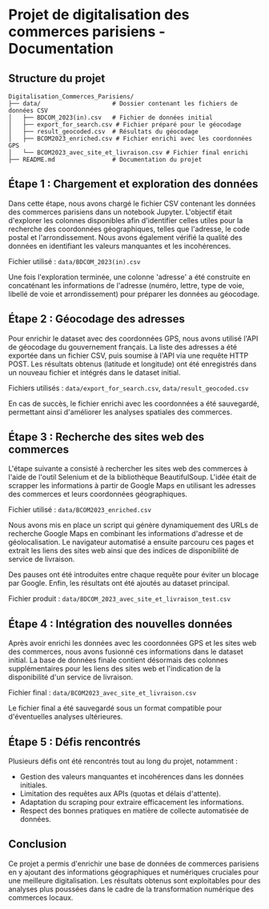 # Projet de digitalisation des commerces parisiens - Documentation

## Structure du projet
```
Digitalisation_Commerces_Parisiens/
├── data/                    # Dossier contenant les fichiers de données CSV
│   ├── BDCOM_2023(in).csv   # Fichier de données initial
│   ├── export_for_search.csv # Fichier préparé pour le géocodage
│   ├── result_geocoded.csv  # Résultats du géocodage
│   ├── BCOM2023_enriched.csv # Fichier enrichi avec les coordonnées GPS
│   └── BCOM2023_avec_site_et_livraison.csv # Fichier final enrichi
├── README.md                # Documentation du projet
```

## Étape 1 : Chargement et exploration des données

Dans cette étape, nous avons chargé le fichier CSV contenant les données des commerces parisiens dans un notebook Jupyter. L'objectif était d'explorer les colonnes disponibles afin d'identifier celles utiles pour la recherche des coordonnées géographiques, telles que l'adresse, le code postal et l'arrondissement. Nous avons également vérifié la qualité des données en identifiant les valeurs manquantes et les incohérences.

Fichier utilisé : `data/BDCOM_2023(in).csv`

Une fois l'exploration terminée, une colonne 'adresse' a été construite en concaténant les informations de l'adresse (numéro, lettre, type de voie, libellé de voie et arrondissement) pour préparer les données au géocodage.

## Étape 2 : Géocodage des adresses

Pour enrichir le dataset avec des coordonnées GPS, nous avons utilisé l'API de géocodage du gouvernement français. La liste des adresses a été exportée dans un fichier CSV, puis soumise à l'API via une requête HTTP POST. Les résultats obtenus (latitude et longitude) ont été enregistrés dans un nouveau fichier et intégrés dans le dataset initial.

Fichiers utilisés : `data/export_for_search.csv`, `data/result_geocoded.csv`

En cas de succès, le fichier enrichi avec les coordonnées a été sauvegardé, permettant ainsi d'améliorer les analyses spatiales des commerces.

## Étape 3 : Recherche des sites web des commerces

L'étape suivante a consisté à rechercher les sites web des commerces à l'aide de l'outil Selenium et de la bibliothèque BeautifulSoup. L'idée était de scrapper les informations à partir de Google Maps en utilisant les adresses des commerces et leurs coordonnées géographiques.

Fichier utilisé : `data/BCOM2023_enriched.csv`

Nous avons mis en place un script qui génère dynamiquement des URLs de recherche Google Maps en combinant les informations d'adresse et de géolocalisation. Le navigateur automatisé a ensuite parcouru ces pages et extrait les liens des sites web ainsi que des indices de disponibilité de service de livraison.

Des pauses ont été introduites entre chaque requête pour éviter un blocage par Google. Enfin, les résultats ont été ajoutés au dataset principal.

Fichier produit : `data/BDCOM_2023_avec_site_et_livraison_test.csv`

## Étape 4 : Intégration des nouvelles données

Après avoir enrichi les données avec les coordonnées GPS et les sites web des commerces, nous avons fusionné ces informations dans le dataset initial. La base de données finale contient désormais des colonnes supplémentaires pour les liens des sites web et l'indication de la disponibilité d'un service de livraison.

Fichier final : `data/BCOM2023_avec_site_et_livraison.csv`

Le fichier final a été sauvegardé sous un format compatible pour d'éventuelles analyses ultérieures.

## Étape 5 : Défis rencontrés

Plusieurs défis ont été rencontrés tout au long du projet, notamment :
- Gestion des valeurs manquantes et incohérences dans les données initiales.
- Limitation des requêtes aux APIs (quotas et délais d'attente).
- Adaptation du scraping pour extraire efficacement les informations.
- Respect des bonnes pratiques en matière de collecte automatisée de données.

## Conclusion

Ce projet a permis d'enrichir une base de données de commerces parisiens en y ajoutant des informations géographiques et numériques cruciales pour une meilleure digitalisation. Les résultats obtenus sont exploitables pour des analyses plus poussées dans le cadre de la transformation numérique des commerces locaux.
